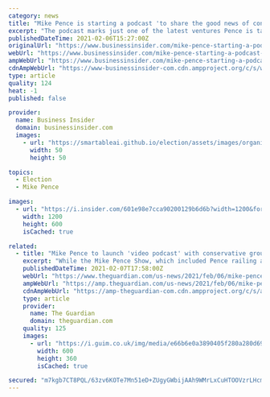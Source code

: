 ```yaml
---
category: news
title: "Mike Pence is starting a podcast 'to share the good news of conservatism'"
excerpt: "The podcast marks just one of the latest ventures Pence is taking on after departing the Trump administration."
publishedDateTime: 2021-02-06T15:27:00Z
originalUrl: "https://www.businessinsider.com/mike-pence-starting-a-podcast-conservatism-partnership-2021-2"
webUrl: "https://www.businessinsider.com/mike-pence-starting-a-podcast-conservatism-partnership-2021-2"
ampWebUrl: "https://www.businessinsider.com/mike-pence-starting-a-podcast-conservatism-partnership-2021-2?amp"
cdnAmpWebUrl: "https://www-businessinsider-com.cdn.ampproject.org/c/s/www.businessinsider.com/mike-pence-starting-a-podcast-conservatism-partnership-2021-2?amp"
type: article
quality: 124
heat: -1
published: false

provider:
  name: Business Insider
  domain: businessinsider.com
  images:
    - url: "https://smartableai.github.io/election/assets/images/organizations/businessinsider.com-50x50.jpg"
      width: 50
      height: 50

topics:
  - Election
  - Mike Pence

images:
  - url: "https://i.insider.com/601e98e7cca90200129b6d6b?width=1200&format=jpeg"
    width: 1200
    height: 600
    isCached: true

related:
  - title: "Mike Pence to launch 'video podcast' with conservative group"
    excerpt: "While the Mike Pence Show, which included Pence railing against adultery and “talking about the global warming ‘myth’”, was not the most prominent or gripping of rightwing talk radio ..."
    publishedDateTime: 2021-02-07T17:58:00Z
    webUrl: "https://www.theguardian.com/us-news/2021/feb/06/mike-pence-video-podcast-young-americas-foundation"
    ampWebUrl: "https://amp.theguardian.com/us-news/2021/feb/06/mike-pence-video-podcast-young-americas-foundation"
    cdnAmpWebUrl: "https://amp-theguardian-com.cdn.ampproject.org/c/s/amp.theguardian.com/us-news/2021/feb/06/mike-pence-video-podcast-young-americas-foundation"
    type: article
    provider:
      name: The Guardian
      domain: theguardian.com
    quality: 125
    images:
      - url: "https://i.guim.co.uk/img/media/e66b6e0a3890405f280a280d692f950eee5e4196/0_82_1233_740/master/1233.jpg?width=300&quality=45&auto=format&fit=max&dpr=2&s=1fe03e7dd81840f23d891972d4e57bdb"
        width: 600
        height: 360
        isCached: true

secured: "m7kgb7CT8PQL/63zv6KOTe7Mn51eD+ZUgyGWbijAAh9WMrLxCuHTOOVzrLHcmIaTPG+gDUVx9ZgzPqByhtxfo2Okv/BoE0y0rhVmYMouXSp1Z5da+FjmjyAKFgRcoG8/lo4DouGTZXstTQTW+4pGZG2RTsYgnxJ6aL3ZAggzPMuFjNoZfFkN1W7mquwBkdix7A1PMitQz5raptWJiCzw8IzjBKwSYVJlSZ3HqXl5sO8GHbhFHh3k/RpLFiEGjSbvQnRSZtlw3CznRTgJac384E0HUMi8GeD65NS0t6Lecok0MKd5tb/qAT5hfKHIwYmqvGBEpkKqwG0pnI1Got4QJKXjwHe7mFGAMO/5YGEVeOo=;+OSmFgdBiGFw+e0cjPTodw=="
---
```


